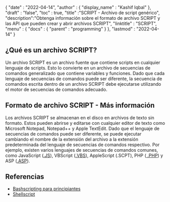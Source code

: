 {
  "date" : "2022-04-14",
  "author" : {
    "display_name" : "Kashif Iqbal"
},
  "draft" : "false",
  "toc" : true,
  "title" :"SCRIPT - Archivo de script genérico",
  "description":"Obtenga información sobre el formato de archivo SCRIPT y las API que pueden crear y abrir archivos SCRIPT",
  "linktitle" : "SCRIPT",
  "menu" : {
    "docs" : {
      "parent" : "programming"
}
},
  "lastmod" : "2022-04-14"
}

## ¿Qué es un archivo SCRIPT?

Un archivo SCRIPT es un archivo fuente que contiene scripts en cualquier lenguaje de scripts. Esto lo convierte en un archivo de secuencias de comandos generalizado que contiene variables y funciones. Dado que cada lenguaje de secuencias de comandos puede ser diferente, la secuencia de comandos escrita dentro de un archivo SCRIPT debe ejecutarse utilizando el motor de secuencias de comandos adecuado.

## Formato de archivo SCRIPT - Más información

Los archivos SCRIPT se almacenan en el disco en archivos de texto sin formato. Estos pueden abrirse y editarse con cualquier editor de texto como Microsoft Notepad, Notepad++ y Apple TextEdit. Dado que el lenguaje de secuencias de comandos puede ser diferente, se puede ejecutar cambiando el nombre de la extensión del archivo a la extensión predeterminada del lenguaje de secuencias de comandos respectivo. Por ejemplo, existen varios lenguajes de secuencias de comandos comunes, como JavaScript ([.JS](/es/web/js/)), VBScript ([.VBS](/es/programming/vbs/)), AppleScript (.SCPT), PHP ([ .PHP](/es/programming/php/)) y ASP ([.ASP](/es/web/asp/)).

## Referencias

* [Bashscripting para principiantes](https://help.ubuntu.com/community/Beginners/BashScripting)
* [Shellscript](https://www.shellscript.sh/)


